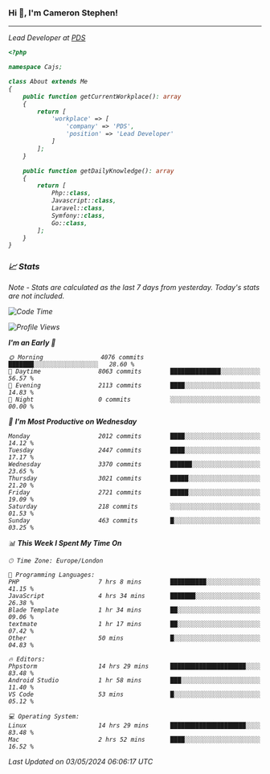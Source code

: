 ### Hi 👋, I'm Cameron Stephen!
<hr>
<p><em>Lead Developer at <a href="https://prindatasolutions.co.uk">PDS</a></p>


```php
<?php

namespace Cajs;

class About extends Me
{
    public function getCurrentWorkplace(): array
    {
        return [
            'workplace' => [
                'company' => 'PDS',
                'position' => 'Lead Developer'
            ]
        ];
    }

    public function getDailyKnowledge(): array
    {
        return [
            Php::class,
            Javascript::class,
            Laravel::class,
            Symfony::class,
            Go::class,
        ];
    }
}
```

### 📈 Stats
<p><em>Note - Stats are calculated as the last 7 days from yesterday. Today's stats are not included.</em></p>


<!--START_SECTION:waka-->
![Code Time](http://img.shields.io/badge/Code%20Time-3%2C799%20hrs%2016%20mins-blue)

![Profile Views](http://img.shields.io/badge/Profile%20Views-0-blue)

**I'm an Early 🐤** 

```text
🌞 Morning                4076 commits        ███████░░░░░░░░░░░░░░░░░░   28.60 % 
🌆 Daytime                8063 commits        ██████████████░░░░░░░░░░░   56.57 % 
🌃 Evening                2113 commits        ████░░░░░░░░░░░░░░░░░░░░░   14.83 % 
🌙 Night                  0 commits           ░░░░░░░░░░░░░░░░░░░░░░░░░   00.00 % 
```
📅 **I'm Most Productive on Wednesday** 

```text
Monday                   2012 commits        ████░░░░░░░░░░░░░░░░░░░░░   14.12 % 
Tuesday                  2447 commits        ████░░░░░░░░░░░░░░░░░░░░░   17.17 % 
Wednesday                3370 commits        ██████░░░░░░░░░░░░░░░░░░░   23.65 % 
Thursday                 3021 commits        █████░░░░░░░░░░░░░░░░░░░░   21.20 % 
Friday                   2721 commits        █████░░░░░░░░░░░░░░░░░░░░   19.09 % 
Saturday                 218 commits         ░░░░░░░░░░░░░░░░░░░░░░░░░   01.53 % 
Sunday                   463 commits         █░░░░░░░░░░░░░░░░░░░░░░░░   03.25 % 
```


📊 **This Week I Spent My Time On** 

```text
🕑︎ Time Zone: Europe/London

💬 Programming Languages: 
PHP                      7 hrs 8 mins        ██████████░░░░░░░░░░░░░░░   41.15 % 
JavaScript               4 hrs 34 mins       ███████░░░░░░░░░░░░░░░░░░   26.38 % 
Blade Template           1 hr 34 mins        ██░░░░░░░░░░░░░░░░░░░░░░░   09.06 % 
textmate                 1 hr 17 mins        ██░░░░░░░░░░░░░░░░░░░░░░░   07.42 % 
Other                    50 mins             █░░░░░░░░░░░░░░░░░░░░░░░░   04.83 % 

🔥 Editors: 
Phpstorm                 14 hrs 29 mins      █████████████████████░░░░   83.48 % 
Android Studio           1 hr 58 mins        ███░░░░░░░░░░░░░░░░░░░░░░   11.40 % 
VS Code                  53 mins             █░░░░░░░░░░░░░░░░░░░░░░░░   05.12 % 

💻 Operating System: 
Linux                    14 hrs 29 mins      █████████████████████░░░░   83.48 % 
Mac                      2 hrs 52 mins       ████░░░░░░░░░░░░░░░░░░░░░   16.52 % 
```


 Last Updated on 03/05/2024 06:06:17 UTC
<!--END_SECTION:waka-->
